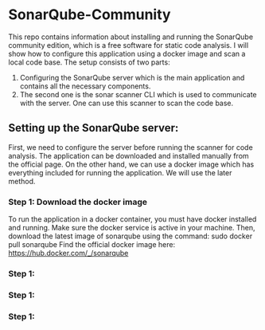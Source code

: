 # SonarQube-Community
This repo contains information about installing and running the SonarQube community edition, which is a free software for static code analysis.
I will show how to configure this application using a docker image and scan a local code base. The setup consists of two parts:
  1. Configuring the SonarQube server which is the main application and contains all the necessary components.
  2. The second one is the sonar scanner CLI which is used to communicate with the server. One can use this scanner to scan the code base.

## Setting up the SonarQube server:
First, we need to configure the server before running the scanner for code analysis. The application can be downloaded and installed manually from the official page. On the other hand, we can use a docker image which has everything included for running the application. We will use the later method.

### Step 1: Download the docker image
To run the application in a docker container, you must have docker installed and running. Make sure the docker service is active in your machine. Then, download the latest image of sonarqube using the command:
sudo docker pull sonarqube
Find the official docker image here: https://hub.docker.com/_/sonarqube
### Step 1:
### Step 1:
### Step 1:
